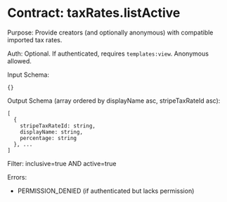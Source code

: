 # Contract: taxRates.listActive

Purpose: Provide creators (and optionally anonymous) with compatible imported tax rates.

Auth: Optional. If authenticated, requires `templates:view`. Anonymous allowed.

Input Schema:
```
{}
```

Output Schema (array ordered by displayName asc, stripeTaxRateId asc):
```
[
  {
    stripeTaxRateId: string,
    displayName: string,
    percentage: string
  }, ...
]
```

Filter: inclusive=true AND active=true

Errors:
- PERMISSION_DENIED (if authenticated but lacks permission)
